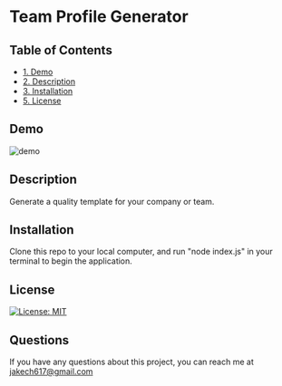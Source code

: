 # Team Profile Generator

## Table of Contents
* [1. Demo](#demo)
* [2. Description](#description)
* [3. Installation](#installation)
* [5. License](#license)

## Demo
![demo](https://user-images.githubusercontent.com/74689981/113468842-ce85d200-9416-11eb-8c79-7b3573cac982.gif)

## Description
Generate a quality template for your company or team.

## Installation
Clone this repo to your local computer, and run "node index.js" in your terminal to begin the application.

## License
[![License: MIT](https://img.shields.io/badge/License-MIT-yellow.svg)](https://opensource.org/licenses/MIT)

## Questions
If you have any questions about this project, you can reach me at jakech617@gmail.com

